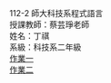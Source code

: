 112-2 師大科技系程式語言<br>
授課教師：蔡芸琤老師<br>
姓名：丁祺<br>
系級：科技系二年級<br>
[作業一](https://github.com/DQ0115/learn_coding/blob/main/homework_1.ipynb)<br>
[作業二](https://github.com/DQ0115/learn_coding/blob/main/homework_2.ipynb)
